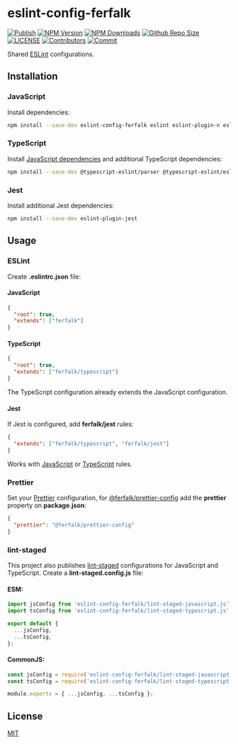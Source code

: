 # eslint-config-ferfalk

<!-- [![Publish](https://github.com/Ferfalk/eslint-config-ferfalk/actions/workflows/npm-publish.yml/badge.svg)](https://github.com/Ferfalk/eslint-config-ferfalk/actions/workflows/npm-publish.yml) -->

[![Publish](https://img.shields.io/github/actions/workflow/status/Ferfalk/eslint-config-ferfalk/npm-publish.yml?label=publish)](https://github.com/Ferfalk/eslint-config-ferfalk/actions/workflows/npm-publish.yml)
[![NPM Version](https://img.shields.io/npm/v/eslint-config-ferfalk.svg)](https://www.npmjs.com/package/eslint-config-ferfalk)
[![NPM Downloads](https://img.shields.io/npm/dt/eslint-config-ferfalk.svg)](https://www.npmjs.com/package/eslint-config-ferfalk)
[![Github Repo Size](https://img.shields.io/github/repo-size/Ferfalk/eslint-config-ferfalk.svg)](https://github.com/Ferfalk/eslint-config-ferfalk)
[![LICENSE](https://img.shields.io/npm/l/eslint-config-ferfalk.svg)](https://github.com/Ferfalk/eslint-config-ferfalk/blob/main/LICENSE)
[![Contributors](https://img.shields.io/github/contributors/Ferfalk/eslint-config-ferfalk.svg)](https://github.com/Ferfalk/eslint-config-ferfalk/graphs/contributors)
[![Commit](https://img.shields.io/github/last-commit/Ferfalk/eslint-config-ferfalk.svg)](https://github.com/Ferfalk/eslint-config-ferfalk/commits/main)

Shared [ESLint](https://eslint.org/docs/latest/) configurations.

## Installation

### JavaScript

Install dependencies:

```bash
npm install --save-dev eslint-config-ferfalk eslint eslint-plugin-n eslint-plugin-import eslint-plugin-prettier eslint-plugin-promise eslint-plugin-sonarjs prettier prettier-eslint eslint-config-prettier @ferfalk/prettier-config
```

### TypeScript

Install [JavaScript dependencies](#javascript) and additional TypeScript dependencies:

```bash
npm install --save-dev @typescript-eslint/parser @typescript-eslint/eslint-plugin eslint-import-resolver-typescript eslint-plugin-rxjs
```

### Jest

Install additional Jest dependencies:

```bash
npm install --save-dev eslint-plugin-jest
```

## Usage

### ESLint

Create **.eslintrc.json** file:

#### JavaScript

```json
{
  "root": true,
  "extends": ["ferfalk"]
}
```

#### TypeScript

```json
{
  "root": true,
  "extends": ["ferfalk/typescript"]
}
```

The TypeScript configuration already extends the JavaScript configuration.

#### Jest

If Jest is configured, add **ferfalk/jest** rules:

```json
{
  "extends": ["ferfalk/typescript", "ferfalk/jest"]
}
```

Works with [JavaScript](#javascript-1) or [TypeScript](#typescript-1) rules.

### Prettier

Set your [Prettier](https://github.com/prettier/prettier) configuration, for [@ferfalk/prettier-config](https://github.com/Ferfalk/prettier-config) add the **prettier** property on **package.json**:

```json
{
  "prettier": "@ferfalk/prettier-config"
}
```

### lint-staged

This project also publishes [lint-staged](https://github.com/lint-staged/lint-staged) configurations for JavaScript and TypeScript.
Create a **lint-staged.config.js** file:

#### ESM:

```js
import jsConfig from 'eslint-config-ferfalk/lint-staged-javascript.js';
import tsConfig from 'eslint-config-ferfalk/lint-staged-typescript.js';

export default {
  ...jsConfig,
  ...tsConfig,
};
```

#### CommonJS:

```js
const jsConfig = require('eslint-config-ferfalk/lint-staged-javascript.js');
const tsConfig = require('eslint-config-ferfalk/lint-staged-typescript.js');

module.exports = { ...jsConfig, ...tsConfig };
```

## License

[MIT](https://github.com/Ferfalk/prettier-config/blob/main/LICENSE)
